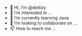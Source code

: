 - 👋 Hi, I’m @deltizy
- 👀 I’m interested in ...
- 🌱 I’m currently learning Java
- 💞️ I’m looking to collaborate on ...
- 📫 How to reach me ...

<!---
deltizy/deltizy is a ✨ special ✨ repository because its `README.md` (this file) appears on your GitHub profile.
You can click the Preview link to take a look at your changes.
--->

